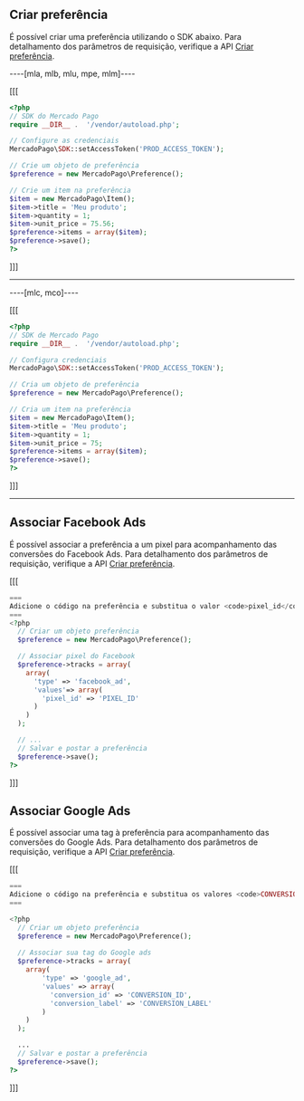 ## Criar preferência

É possível criar uma preferência utilizando o SDK abaixo. Para detalhamento dos parâmetros de requisição, verifique a API [Criar preferência](https://www.mercadopago[FAKER][URL][DOMAIN]/developers/pt/reference/preferences/_checkout_preferences/post).

----[mla, mlb, mlu, mpe, mlm]----

[[[
 ```php
<?php
// SDK do Mercado Pago
require __DIR__ .  '/vendor/autoload.php';

// Configure as credenciais
MercadoPago\SDK::setAccessToken('PROD_ACCESS_TOKEN');

// Crie um objeto de preferência
$preference = new MercadoPago\Preference();

// Crie um item na preferência
$item = new MercadoPago\Item();
$item->title = 'Meu produto';
$item->quantity = 1;
$item->unit_price = 75.56;
$preference->items = array($item);
$preference->save();
?>
```
]]]

------------

----[mlc, mco]----

[[[
 ```php
<?php
// SDK de Mercado Pago
require __DIR__ .  '/vendor/autoload.php';

// Configura credenciais
MercadoPago\SDK::setAccessToken('PROD_ACCESS_TOKEN');

// Cria um objeto de preferência
$preference = new MercadoPago\Preference();

// Cria um item na preferência
$item = new MercadoPago\Item();
$item->title = 'Meu produto';
$item->quantity = 1;
$item->unit_price = 75;
$preference->items = array($item);
$preference->save();
?>
```
]]]

------------

## Associar Facebook Ads

É possível associar a preferência a um pixel para acompanhamento das conversões do Facebook Ads. Para detalhamento dos parâmetros de requisição, verifique a API [Criar preferência](https://www.mercadopago[FAKER][URL][DOMAIN]/developers/pt/reference/preferences/_checkout_preferences/post).

[[[
```php
===
Adicione o código na preferência e substitua o valor <code>pixel_id</code> pelo seu identificador.
===
<?php
  // Criar um objeto preferência
  $preference = new MercadoPago\Preference();

  // Associar pixel do Facebook
  $preference->tracks = array(
    array(
      'type' => 'facebook_ad',
      'values'=> array(
        'pixel_id' => 'PIXEL_ID'
      )
    )
  );

  // ...
  // Salvar e postar a preferência
  $preference->save();
?>
```
]]]

## Associar Google Ads

É possível associar uma tag à preferência para acompanhamento das conversões do Google Ads. Para detalhamento dos parâmetros de requisição, verifique a API [Criar preferência](https://www.mercadopago[FAKER][URL][DOMAIN]/developers/pt/reference/preferences/_checkout_preferences/post).

[[[
```php
===
Adicione o código na preferência e substitua os valores <code>CONVERSION\_ID</code> e <code>CONVERSION\_LABEL</code> pelos dados da sua _tag_.
===

<?php
  // Criar um objeto preferência
  $preference = new MercadoPago\Preference();
 
  // Associar sua tag do Google ads
  $preference->tracks = array(
    array(
        'type' => 'google_ad',
        'values' => array(
          'conversion_id' => 'CONVERSION_ID',
          'conversion_label' => 'CONVERSION_LABEL'
        )
    )
  );

  ...
  // Salvar e postar a preferência
  $preference->save();
?>
```
]]]